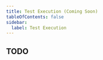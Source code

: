 ```yaml
---
title: Test Execution (Coming Soon)
tableOfContents: false
sidebar:
  label: Test Execution
---
```

## TODO